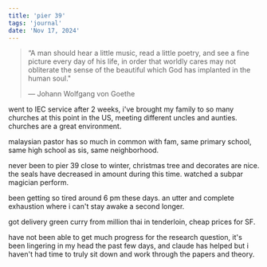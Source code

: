 ```yaml
---
title: 'pier 39'
tags: 'journal'
date: 'Nov 17, 2024'
---
```


> “A man should hear a little music, read a little poetry, and see a fine picture every day of his life, in order that worldly cares may not obliterate the sense of the beautiful which God has implanted in the human soul."
>
> ― Johann Wolfgang von Goethe

went to IEC service after 2 weeks, i've brought my family to so many churches at this point in the US, meeting different uncles and aunties. churches are a great environment.

malaysian pastor has so much in common with fam, same primary school, same high school as sis, same neighborhood.

never been to pier 39 close to winter, christmas tree and decorates are nice. the seals have decreased in amount during this time. watched a subpar magician perform.

been getting so tired around 6 pm these days. an utter and complete exhaustion where i can't stay awake a second longer.

got delivery green curry from million thai in tenderloin, cheap prices for SF.

have not been able to get much progress for the research question, it's been lingering in my head the past few days, and claude has helped but i haven't had time to truly sit down and work through the papers and theory.
